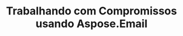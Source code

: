 ---
title: "Trabalhando com Compromissos usando Aspose.Email"
url: /pt/java/trabalhando-com-compromissos-usando-aspose-email/
weight: 10
type: docs
---